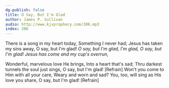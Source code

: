 ```yaml
---
dg-publish: false
title: O Say, But I'm Glad
author: James P. Sullivan
audio: http://www.kjvprophecy.com/206.mp3
index: 206
---
```


There is a song in my heart today,
Something I never had;
Jesus has taken my sins away,
O say, but I'm glad!
*O say, but I'm glad, I'm glad,
O say, but I'm glad!
Jesus has come and my cup's overrun,*

Wonderful, marvelous love He brings,
Into a heart that's sad;
Thru darkest tunnels the soul just sings,
O say, but I'm glad! [Refrain]
Won't you come to Him with all your care,
Weary and worn and sad?
You, too, will sing as His love you share,
O say, but I'm glad! [Refrain]